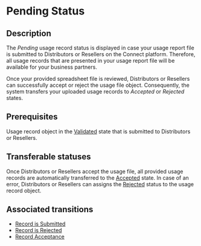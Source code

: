 # Pending Status 
## Description
The *Pending* usage record status is displayed in case your usage report file is submitted to Distributors or Resellers on the Connect platform. Therefore, all usage records that are presented in your usage report file will be available for your business partners. 

Once your provided spreadsheet file is reviewed, Distributors or Resellers can successfully accept or reject the usage file object. Consequently, the system transfers your uploaded usage records to *Accepted* or *Rejected* states.
## Prerequisites 
Usage record object in the [Validated](s-b-validated.html) state that is submitted to Distributors or Resellers.
## Transferable statuses
Once Distributors or Resellers accept the usage file, all provided usage records are automatically transferred to the [Accepted](s-f-accepted.html) state.
In case of an error, Distributors or Resellers can assigns the [Rejected](s-e-rejected.html) status to the usage record object.
## Associated transitions
* [Record is Submitted](t-5-val-pending.html)
* [Record is Rejected](t-6-pend-rejected.html)
* [Record Acceptance](t-8-pend-accepted.html)
